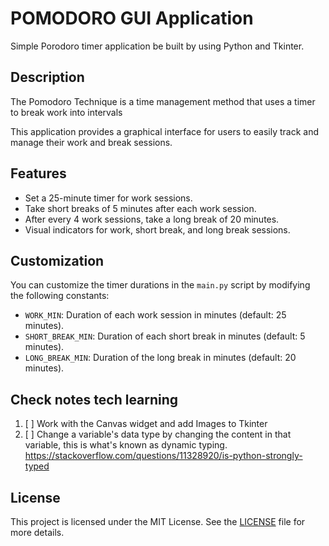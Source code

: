 # POMODORO GUI Application
Simple Porodoro timer application be built by using Python and Tkinter.

## Description
The Pomodoro Technique is a time management method that uses a timer to break work into intervals

This application provides a graphical interface for users to easily track and manage their work and break sessions.

## Features
- Set a 25-minute timer for work sessions.
- Take short breaks of 5 minutes after each work session.
- After every 4 work sessions, take a long break of 20 minutes.
- Visual indicators for work, short break, and long break sessions.

## Customization
You can customize the timer durations in the `main.py` script by modifying the following constants:
- `WORK_MIN`: Duration of each work session in minutes (default: 25 minutes).
- `SHORT_BREAK_MIN`: Duration of each short break in minutes (default: 5 minutes).
- `LONG_BREAK_MIN`: Duration of the long break in minutes (default: 20 minutes).

## Check notes tech learning
1. [ ]  Work with the Canvas widget and add Images to Tkinter
2. [ ]  Change a variable's data type by changing the content in that variable,
this is what's known as dynamic typing.
https://stackoverflow.com/questions/11328920/is-python-strongly-typed

## License
This project is licensed under the MIT License. See the [LICENSE](./LICENSE) file for more details.


